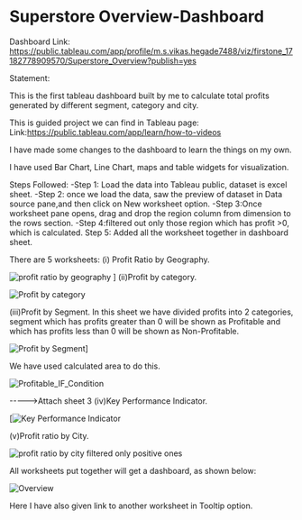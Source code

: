 # Superstore Overview-Dashboard

Dashboard Link:
https://public.tableau.com/app/profile/m.s.vikas.hegade7488/viz/firstone_17182778909570/Superstore_Overview?publish=yes

Statement:

This is the first tableau dashboard built by me to calculate total profits generated by different segment, category and city.

This is guided project we can find in Tableau page:
Link:https://public.tableau.com/app/learn/how-to-videos

I have made some changes to the dashboard to learn the things on my own.

I have used Bar Chart, Line Chart, maps and table widgets for visualization.


Steps Followed:
-Step 1: Load the data into Tableau public, dataset is excel sheet.
-Step 2: once we load the data, saw the preview of dataset in Data source pane,and then click on New worksheet option.
-Step 3:Once worksheet pane opens, drag and drop the region column from dimension to the rows section. 
-Step 4:filtered out only those region which has profit >0, which is calculated.
Step 5: Added all the worksheet together in dashboard sheet.


There are 5 worksheets:
(i) Profit Ratio by Geography.

![profit ratio by geography](https://github.com/Vikas-Hegade/Beginner-Tableau-Projects/assets/86905670/2183d1b5-6bf6-4fe5-a457-dd54f84cb4ee)
]
(ii)Profit by category.

![Profit by category](https://github.com/Vikas-Hegade/Beginner-Tableau-Projects/assets/86905670/67da046b-95f7-48f8-8950-bd5fdd729362)

(iii)Profit by Segment.
In this sheet we have divided profits into 2 categories, segment which has profits greater than 0 will be shown as Profitable and which has profits less than 0 will be shown as Non-Profitable. 

![Profit by Segment](https://github.com/Vikas-Hegade/Beginner-Tableau-Projects/assets/86905670/b278fbd2-b27b-49e9-a6a5-bacf5caea363)]

We have used calculated area to do this.

![Profitable_IF_Condition](https://github.com/Vikas-Hegade/Beginner-Tableau-Projects/assets/86905670/51f35c15-54f3-46dc-8bb0-371f18a353ea)

----->Attach sheet 3
(iv)Key Performance Indicator.

[![Key Performance Indicator](https://github.com/Vikas-Hegade/Beginner-Tableau-Projects/assets/86905670/b7b08979-2e33-4f97-9dcf-2b69c667574b)


(v)Profit ratio by City.

![profit ratio by city  filtered only positive ones](https://github.com/Vikas-Hegade/Beginner-Tableau-Projects/assets/86905670/c6da9bfd-69e3-4967-82b9-21d6102a864e)


All worksheets put together will get a dashboard, as shown below:

![Overview](https://github.com/Vikas-Hegade/Beginner-Tableau-Projects/assets/86905670/fa7c80b9-f22b-4c6f-8514-6f335c1c091e)

Here I have also given link to another worksheet in Tooltip option.


